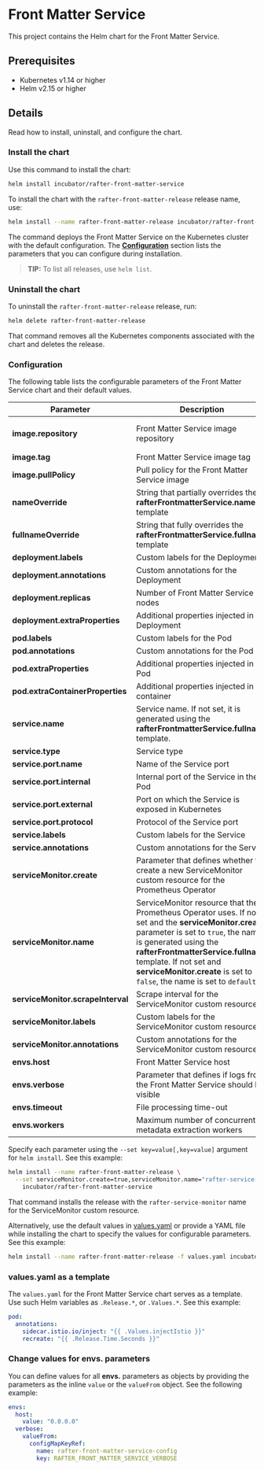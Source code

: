# Front Matter Service

This project contains the Helm chart for the Front Matter Service.

## Prerequisites

- Kubernetes v1.14 or higher
- Helm v2.15 or higher

## Details

Read how to install, uninstall, and configure the chart.

### Install the chart

Use this command to install the chart:

``` bash
helm install incubator/rafter-front-matter-service
```

To install the chart with the `rafter-front-matter-release` release name, use:

``` bash
helm install --name rafter-front-matter-release incubator/rafter-front-matter-service
```

The command deploys the Front Matter Service on the Kubernetes cluster with the default configuration. The [**Configuration**](#configuration) section lists the parameters that you can configure during installation.

> **TIP:** To list all releases, use `helm list`.

### Uninstall the chart

To uninstall the `rafter-front-matter-release` release, run:

``` bash
helm delete rafter-front-matter-release
```

That command removes all the Kubernetes components associated with the chart and deletes the release.

### Configuration

The following table lists the configurable parameters of the Front Matter Service chart and their default values.

| Parameter | Description | Default |
| --- | ---| ---|
| **image.repository** | Front Matter Service image repository | `eu.gcr.io/kyma-project/rafter-front-matter-service` |
| **image.tag** | Front Matter Service image tag | `{TAG_NAME}` |
| **image.pullPolicy** | Pull policy for the Front Matter Service image | `IfNotPresent` |
| **nameOverride** | String that partially overrides the **rafterFrontmatterService.name** template | `nil` |
| **fullnameOverride** | String that fully overrides the **rafterFrontmatterService.fullname** template | `nil` |
| **deployment.labels** | Custom labels for the Deployment | `{}` |
| **deployment.annotations** | Custom annotations for the Deployment | `{}` |
| **deployment.replicas** | Number of Front Matter Service nodes | `1` |
| **deployment.extraProperties** | Additional properties injected in the Deployment | `{}` |
| **pod.labels** | Custom labels for the Pod | `{}` |
| **pod.annotations** | Custom annotations for the Pod | `{}` |
| **pod.extraProperties** | Additional properties injected in the Pod | `{}` |
| **pod.extraContainerProperties** | Additional properties injected in the container | `{}` |
| **service.name** | Service name. If not set, it is generated using the **rafterFrontmatterService.fullname** template. | `nil` |
| **service.type** | Service type | `ClusterIP` |
| **service.port.name** |  Name of the Service port | `http` |
| **service.port.internal** | Internal port of the Service in the Pod | `3000` |
| **service.port.external** | Port on which the Service is exposed in Kubernetes | `80` |
| **service.port.protocol** | Protocol of the Service port | `TCP` |
| **service.labels** | Custom labels for the Service | `{}` |
| **service.annotations** | Custom annotations for the Service | `{}` |
| **serviceMonitor.create** | Parameter that defines whether to create a new ServiceMonitor custom resource for the Prometheus Operator | `false` |
| **serviceMonitor.name** | ServiceMonitor resource that the Prometheus Operator uses. If not set and the **serviceMonitor.create** parameter is set to `true`, the name is generated using the **rafterFrontmatterService.fullname** template. If not set and **serviceMonitor.create** is set to `false`, the name is set to `default`. | `nil` |
| **serviceMonitor.scrapeInterval** | Scrape interval for the ServiceMonitor custom resource | `30s` |
| **serviceMonitor.labels** | Custom labels for the ServiceMonitor custom resource | `{}` |
| **serviceMonitor.annotations** | Custom annotations for the ServiceMonitor custom resource | `{}` |
| **envs.host** | Front Matter Service host | `0.0.0.0` |
| **envs.verbose** | Parameter that defines if logs from the Front Matter Service should be visible | `true` |
| **envs.timeout** | File processing time-out | `1m` |
| **envs.workers** | Maximum number of concurrent metadata extraction workers | `10` |

Specify each parameter using the `--set key=value[,key=value]` argument for `helm install`. See this example:

``` bash
helm install --name rafter-front-matter-release \
  --set serviceMonitor.create=true,serviceMonitor.name="rafter-service-monitor" \
    incubator/rafter-front-matter-service
```

That command installs the release with the `rafter-service-monitor` name for the ServiceMonitor custom resource.

Alternatively, use the default values in [values.yaml](./values.yaml) or provide a YAML file while installing the chart to specify the values for configurable parameters. See this example:

``` bash
helm install --name rafter-front-matter-release -f values.yaml incubator/rafter-front-matter-service
```

### values.yaml as a template

The `values.yaml` for the Front Matter Service chart serves as a template. Use such Helm variables as `.Release.*`, or `.Values.*`. See this example:

``` yaml
pod:
  annotations:
    sidecar.istio.io/inject: "{{ .Values.injectIstio }}"
    recreate: "{{ .Release.Time.Seconds }}"
``` 

### Change values for envs. parameters

You can define values for all **envs.** parameters as objects by providing the parameters as the inline `value` or the `valueFrom` object. See the following example:

``` yaml
envs:
  host:
    value: "0.0.0.0"
  verbose:
    valueFrom:
      configMapKeyRef:
        name: rafter-front-matter-service-config
        key: RAFTER_FRONT_MATTER_SERVICE_VERBOSE
```
